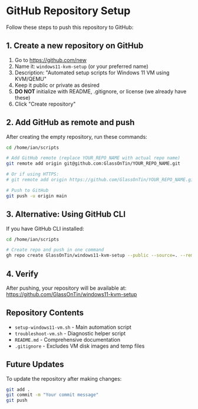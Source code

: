 # GitHub Repository Setup

Follow these steps to push this repository to GitHub:

## 1. Create a new repository on GitHub

1. Go to https://github.com/new
2. Name it: `windows11-kvm-setup` (or your preferred name)
3. Description: "Automated setup scripts for Windows 11 VM using KVM/QEMU"
4. Keep it public or private as desired
5. **DO NOT** initialize with README, .gitignore, or license (we already have these)
6. Click "Create repository"

## 2. Add GitHub as remote and push

After creating the empty repository, run these commands:

```bash
cd /home/ian/scripts

# Add GitHub remote (replace YOUR_REPO_NAME with actual repo name)
git remote add origin git@github.com:GlassOnTin/YOUR_REPO_NAME.git

# Or if using HTTPS:
# git remote add origin https://github.com/GlassOnTin/YOUR_REPO_NAME.git

# Push to GitHub
git push -u origin main
```

## 3. Alternative: Using GitHub CLI

If you have GitHub CLI installed:

```bash
cd /home/ian/scripts

# Create repo and push in one command
gh repo create GlassOnTin/windows11-kvm-setup --public --source=. --remote=origin --push
```

## 4. Verify

After pushing, your repository will be available at:
https://github.com/GlassOnTin/windows11-kvm-setup

## Repository Contents

- `setup-windows11-vm.sh` - Main automation script
- `troubleshoot-vm.sh` - Diagnostic helper script
- `README.md` - Comprehensive documentation
- `.gitignore` - Excludes VM disk images and temp files

## Future Updates

To update the repository after making changes:

```bash
git add .
git commit -m "Your commit message"
git push
```